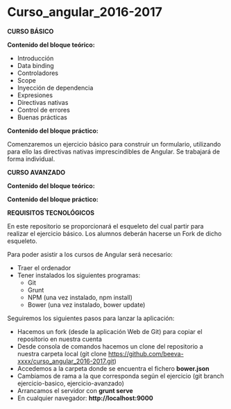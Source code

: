 # Curso_angular_2016-2017

**CURSO BÁSICO**

**Contenido del bloque teórico:**

* Introducción
* Data binding
* Controladores
* Scope
* Inyección de dependencia
* Expresiones
* Directivas nativas
* Control de errores
* Buenas prácticas

**Contenido del bloque práctico:**

Comenzaremos un ejercicio básico para construir un formulario, utilizando para ello las directivas nativas imprescindibles de Angular. Se trabajará de forma individual.


**CURSO AVANZADO**

**Contenido del bloque teórico:**

**Contenido del bloque práctico:**


**REQUISITOS TECNOLÓGICOS**

En este repositorio se proporcionará el esqueleto del cual partir para realizar el ejercicio básico. Los alumnos deberán hacerse un Fork de dicho esqueleto.

Para poder asistir a los cursos de Angular será necesario:
* Traer el ordenador
* Tener instalados los siguientes programas:
    * Git
    * Grunt
    * NPM (una vez instalado, npm install)
    * Bower (una vez instalado, bower update)

Seguiremos los siguientes pasos para lanzar la aplicación:
* Hacemos un fork (desde la aplicación Web de Git) para copiar el repositorio en nuestra cuenta
* Desde consola de comandos hacemos un clone del repositorio a nuestra carpeta local (git clone https://github.com/beeva-xxxx/curso_angular_2016-2017.git)
* Accedemos a la carpeta donde se encuentra el fichero **bower.json**
* Cambiamos de rama a la que corresponda según el ejercicio (git branch ejercicio-basico, ejercicio-avanzado)
* Arrancamos el servidor con **grunt serve**
* En cualquier navegador: **http://localhost:9000**

